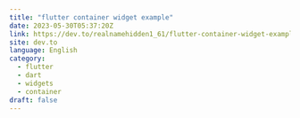 ```yaml
---
title: "flutter container widget example"
date: 2023-05-30T05:37:20Z
link: https://dev.to/realnamehidden1_61/flutter-container-widget-example-2la9?utm_medium=RSS&utm_source=news.12bit.vn
site: dev.to
language: English
category:
  - flutter
  - dart
  - widgets
  - container
draft: false
---
```

